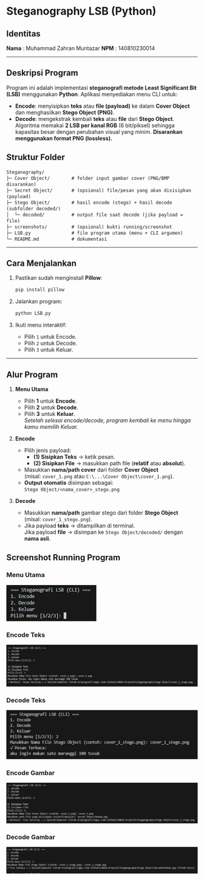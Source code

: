 # Steganography LSB (Python)

## Identitas
**Nama**  : Muhammad Zahran Muntazar
**NPM**   : 140810230014

---

## Deskripsi Program
Program ini adalah implementasi **steganografi metode Least Significant Bit (LSB)** menggunakan **Python**. Aplikasi menyediakan menu CLI untuk:
- **Encode**: menyisipkan **teks** atau **file (payload)** ke dalam **Cover Object** dan menghasilkan **Stego Object (PNG)**.
- **Decode**: mengekstrak kembali **teks** atau **file** dari **Stego Object**.
Algoritma memakai **2 LSB per kanal RGB** (6 bit/piksel) sehingga kapasitas besar dengan perubahan visual yang minim. 
**Disarankan menggunakan format PNG (lossless).**

## Struktur Folder
```
Steganography/
├─ Cover Object/        # folder input gambar cover (PNG/BMP disarankan)
├─ Secret Object/       # (opsional) file/pesan yang akan disisipkan (payload)
├─ Stego Object/        # hasil encode (stego) + hasil decode (subfolder decoded/)
│  └─ decoded/          # output file saat decode (jika payload = file)
├─ screenshots/         # (opsional) bukti running/screenshot
├─ LSB.py               # file program utama (menu + CLI argumen)
└─ README.md            # dokumentasi
```

---

## Cara Menjalankan
1. Pastikan sudah menginstall **Pillow**:
   ```bash
   pip install pillow
   ```

2. Jalankan program:
   ```bash
   python LSB.py
   ```

3. Ikuti menu interaktif:
   - Pilih `1` untuk Encode.
   - Pilih `2` untuk Decode.
   - Pilih `3` untuk Keluar.

---

## Alur Program
1. **Menu Utama**
   - Pilih **1** untuk **Encode**.  
   - Pilih **2** untuk **Decode**.  
   - Pilih **3** untuk **Keluar**.  
   *Setelah selesai encode/decode, program kembali ke menu hingga kamu memilih Keluar.*


2. **Encode**
   - Pilih jenis payload:
      - **(1) Sisipkan Teks** → ketik pesan.
      - **(2) Sisipkan File** → masukkan path file (**relatif** atau **absolut**).
   - Masukkan **nama/path cover** dari folder **Cover Object**  
     (misal: `cover_1.png` atau `C:\...\Cover Object\cover_1.png`).
   - **Output otomatis** disimpan sebagai:  
     `Stego Object/<nama_cover>_stego.png`

3. **Decode**
   - Masukkan **nama/path** gambar stego dari folder **Stego Object**  
     (misal: `cover_1_stego.png`).
   - Jika payload **teks** → ditampilkan di terminal.  
     Jika payload **file** → disimpan ke `Stego Object/decoded/` dengan **nama asli**.

## Screenshot Running Program
### Menu Utama
![Menu Utama](Screenshots/menu.png)

### Encode Teks
![Encode Teks](Screenshots/encode_text.png)

### Decode Teks
![Decode Teks](Screenshots/decode_text.png)

### Encode Gambar
![Encode Gambar](Screenshots/encode_file.png)

### Decode Gambar
![Decode Gambar](Screenshots/decode_file.png)
